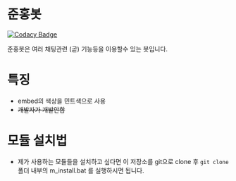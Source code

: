 준홍봇
=========

[![Codacy Badge](https://app.codacy.com/project/badge/Grade/f2e60d5081b6419b86a2fa8ac71ceeb2)](https://www.codacy.com?utm_source=github.com&amp;utm_medium=referral&amp;utm_content=junhong123a/jbot&amp;utm_campaign=Badge_Grade)

준홍봇은 여러 채팅관련 (곧) 기능등을 이용할수 있는 봇입니다.

특징
=========
* embed의 색상을 민트색으로 사용
* ~~개발자가 개발안함~~

모듈 설치법
===========
* 제가 사용하는 모듈들을 설치하고 싶다면 이 저장소를 git으로 clone 후 `git clone` 폴더 내부의 m_install.bat 를 실행하시면 됩니다.
